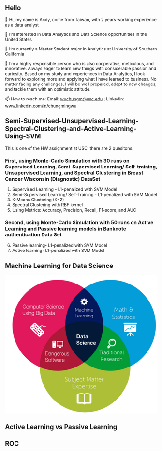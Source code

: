 ## Hello

👋 Hi, my name is Andy, come from Taiwan, with 2 years working experience as a data analyst

👀 I’m interested in Data Analytics and Data Science opportunities in the United States

🌱 I’m currently a Master Student major in Analytics at University of Southern California

💞️ I’m a highly responsible person who is also cooperative, meticulous, and innovative. Always eager to learn new things with considerable passion and curiosity. Based on my study and experiences in Data Analytics, I look forward to exploring more and applying what I have learned to business. No matter facing any challenges, I will be well prepared, adapt to new changes, and tackle them with an optimistic attitude.

📫 How to reach me: Email: wuchungm@usc.edu ; Linkedin: www.linkedin.com/in/chungmingwu


## Semi-Supervised-Unsupervised-Learning-Spectral-Clustering-and-Active-Learning-Using-SVM 

This is one of the HW assignment at USC, there are 2 quesitons.

### First, using Monte-Carlo Simulation with 30 runs on Supervised Learning, Semi-Supervised Learning/ Self-training, Unsupervised Learning, and Spectral Clustering in Breast Cancer Wisconsin (Diagnostic) DataSet

1. Supervised Learning - L1-penalized with SVM Model 
2. Semi-Supervised Learning/ Self-Training - L1-penalized with SVM Model 
3. K-Means Clustering (K=2) 
4. Spectral Clustering with RBF kernel 
5. Using Metrics:  Accuracy, Precision, Recall, F1-score, and AUC

### Second, using Monte-Carlo Simulation with 50 runs on Active Learning and Passive learning models in Banknote authentication Data Set 

6. Passive learning- L1-penalized with SVM Model 
7. Active learning- L1-penalized with SVM Model 

## Machine Learning for Data Science
![data_science](ds.jpg)
## Active Learning vs Passive Learning
## ROC

